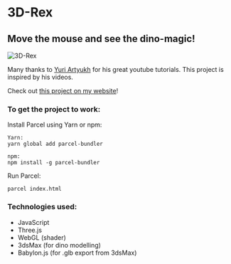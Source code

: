 # 3D-Rex
## Move the mouse and see the dino-magic!
![3D-Rex](/preview/3D-Rex_preview.gif)

Many thanks to [Yuri Artyukh](https://www.youtube.com/user/flintyara) for his great youtube tutorials. This project is inspired by his videos.

Check out [ this project on my website](https://ivanna.sevkovych.com/portfolio_codes_rex.html)!

### To get the project to work:
Install Parcel using Yarn or npm:
```
Yarn:
yarn global add parcel-bundler
```
 
```
npm:
npm install -g parcel-bundler
```

Run Parcel: 
```
parcel index.html
```
### Technologies used:
- JavaScript
- Three.js
- WebGL (shader)
- 3dsMax (for dino modelling)
- Babylon.js (for .glb export from 3dsMax)